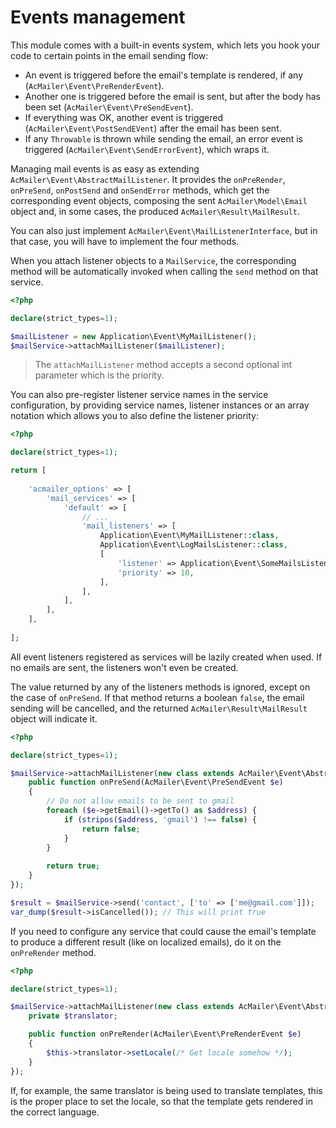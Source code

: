 # Events management

This module comes with a built-in events system, which lets you hook your code to certain points in the email sending flow:

- An event is triggered before the email's template is rendered, if any (`AcMailer\Event\PreRenderEvent`).
- Another one is triggered before the email is sent, but after the body has been set (`AcMailer\Event\PreSendEvent`).
- If everything was OK, another event is triggered (`AcMailer\Event\PostSendEVent`) after the email has been sent.
- If any `Throwable` is thrown while sending the email, an error event is triggered (`AcMailer\Event\SendErrorEvent`), which wraps it.

Managing mail events is as easy as extending `AcMailer\Event\AbstractMailListener`. It provides the `onPreRender`, `onPreSend`, `onPostSend` and `onSendError` methods, which get the corresponding event objects, composing the sent `AcMailer\Model\Email` object and, in some cases, the produced `AcMailer\Result\MailResult`.

You can also just implement `AcMailer\Event\MailListenerInterface`, but in that case, you will have to implement the four methods.

When you attach listener objects to a `MailService`, the corresponding method will be automatically invoked when calling the `send` method on that service.

```php
<?php

declare(strict_types=1);

$mailListener = new Application\Event\MyMailListener();
$mailService->attachMailListener($mailListener);
```

> The `attachMailListener` method accepts a second optional int parameter which is the priority.

You can also pre-register listener service names in the service configuration, by providing service names, listener instances or an array notation which allows you to also define the listener priority:

```php
<?php

declare(strict_types=1);

return [
    
    'acmailer_options' => [
        'mail_services' => [
            'default' => [
                // ...
                'mail_listeners' => [
                    Application\Event\MyMailListener::class,
                    Application\Event\LogMailsListener::class,
                    [
                        'listener' => Application\Event\SomeMailsListener::class,
                        'priority' => 10,
                    ],
                ],
            ],
        ],
    ],
    
];
```

All event listeners registered as services will be lazily created when used. If no emails are sent, the listeners won't even be created.

The value returned by any of the listeners methods is ignored, except on the case of `onPreSend`. If that method returns a boolean `false`, the email sending will be cancelled, and the returned `AcMailer\Result\MailResult` object will indicate it.

```php
<?php

declare(strict_types=1);

$mailService->attachMailListener(new class extends AcMailer\Event\AbstractMailListener {
    public function onPreSend(AcMailer\Event\PreSendEvent $e)
    {
        // Do not allow emails to be sent to gmail
        foreach ($e->getEmail()->getTo() as $address) {
            if (stripos($address, 'gmail') !== false) {
                return false;
            }
        }
        
        return true;
    }
});

$result = $mailService->send('contact', ['to' => ['me@gmail.com']]);
var_dump($result->isCancelled()); // This will print true
```

If you need to configure any service that could cause the email's template to produce a different result (like on localized emails), do it on the `onPreRender` method.

```php
<?php

declare(strict_types=1);

$mailService->attachMailListener(new class extends AcMailer\Event\AbstractMailListener {
    private $translator;

    public function onPreRender(AcMailer\Event\PreRenderEvent $e)
    {
        $this->translator->setLocale(/* Get locale somehow */);
    }
});
```

If, for example, the same translator is being used to translate templates, this is the proper place to set the locale, so that the template gets rendered in the correct language.
